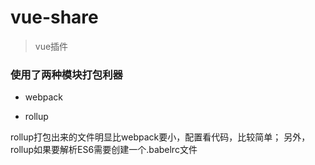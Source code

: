 # vue-share
> vue插件

### 使用了两种模块打包利器
* webpack

* rollup

rollup打包出来的文件明显比webpack要小，配置看代码，比较简单；
另外，rollup如果要解析ES6需要创建一个.babelrc文件